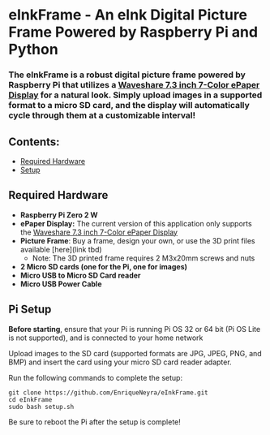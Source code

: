# eInkFrame - An eInk Digital Picture Frame Powered by Raspberry Pi and Python

### The eInkFrame is a robust digital picture frame powered by Raspberry Pi that utilizes a [Waveshare 7.3 inch 7-Color ePaper Display]([https://www.waveshare.com/7.3inch-e-paper-hat-f.htm]) for a natural look. Simply upload images in a supported format to a micro SD card, and the display will automatically cycle through them at a customizable interval!

## Contents:
- [Required Hardware](#required-hardware-and-assembly)  
- [Setup](#setup)

## Required Hardware

- **Raspberry Pi Zero 2 W**
- **ePaper Display:** The current version of this application only supports the [Waveshare 7.3 inch 7-Color ePaper Display](https://www.waveshare.com/5.65inch-e-paper-module-f.htm)
- **Picture Frame**: Buy a frame, design your own, or use the 3D print files available [here](link tbd)
    - Note: The 3D printed frame requires 2 M3x20mm screws and nuts
- **2 Micro SD cards (one for the Pi, one for images)**
- **Micro USB to Micro SD Card reader**
- **Micro USB Power Cable**

## Pi Setup

**Before starting**, ensure that your Pi is running Pi OS 32 or 64 bit (Pi OS Lite is not supported), and is connected to your home network

Upload images to the SD card (supported formats are JPG, JPEG, PNG, and BMP) and insert the card using your micro SD card reader adapter.

Run the following commands to complete the setup:
```
git clone https://github.com/EnriqueNeyra/eInkFrame.git 
cd eInkFrame
sudo bash setup.sh
```

Be sure to reboot the Pi after the setup is complete!
